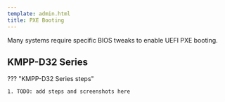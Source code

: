 ```yaml
---
template: admin.html
title: PXE Booting
---
```


Many systems require specific BIOS tweaks to enable UEFI PXE booting.

## KMPP-D32 Series

??? "KMPP-D32 Series steps"

    1. TODO: add steps and screenshots here
